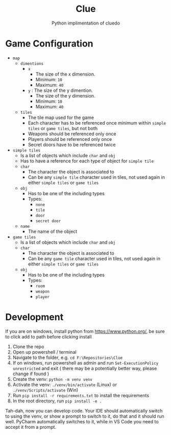 <h1 align="center">Clue</h1>
<p align="center">Python implimentation of cluedo</p>

# Game Configuration
- `map`
    - `dimentions`
        - `x`
            - The size of the x dimension.
            - Minimum: `10`
            - Maximum: `40`
        - `y` : The size of the y dimention.
            - The size of the y dimension.
            - Minimum: `10`
            - Maximum: `40`
    - `tiles`
        - The tile map used for the game
        - Each character has to be referenced once minimum within `simple tiles` or `game tiles`, but not both
        - Weapons should be referenced only once 
        - Players should be referenced only once
        - Secret doors have to be referenced twice
- `simple tiles`
    - Is a list of objects which include `char` and `obj`
    - Has to have a reference for each type of object for `simple tile`
    - `char`
        - The character the object is associated to
        - Can be any `simple tile` character used in tiles, not used again in either `simple tiles` or `game tiles`
    - `obj`
        - Has to be one of the including types 
        - Types:
            - `none`
            - `tile`
            - `door`
            - `secret door`
    - `name`
        - The name of the object
- `game tiles`
    - Is a list of objects which include `char` and `obj`
    - `char`
        - The character the object is associated to
        - Can be any `game tile` character used in tiles, not used again in either `simple tiles` or `game tiles`
    - `obj`
        - Has to be one of the including types 
        - Types:
            - `room`
            - `weapon`
            - `player`

# Development

If you are on windows, install python from https://www.python.org/, be sure to click add to path before clicking install

1. Clone the repo
2. Open up powershell / terminal
3. Navigate to the folder, e.g. `cd F:\Repositories\Clue`
4. If on windows, run powershell as admin and run `Set-ExecutionPolicy unrestricted` and exit ( there may be a potentially better way, please change if found )
6. Create the venv: `python -m venv venv`
7. Activate the venv: `./venv/bin/activate` (Linux) or `./venv/Scripts/activate` (Win)
8. Run `pip install -r requirements.txt` to install the requirements
9. In the root directory, run `pip install -e .`

Tah-dah, now you can develop code. 
Your IDE should automatically switch to using the venv, or show a prompt to switch to it, do that and it should run well.
PyCharm automatically switches to it, while in VS Code you need to accept it from a prompt.

